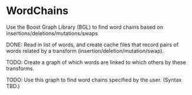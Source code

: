 # WordChains
Use the Boost Graph Library (BGL) to find word chains based on insertions/deletions/mutations/swaps

DONE: Read in list of words, and create cache files that record pairs of words related by a transform (insertion/deletion/mutation/swap).

TODO: Create a graph of which words are linked to which others by these transforms.

TODO: Use this graph to find word chains specified by the user.  (Syntax TBD.)

